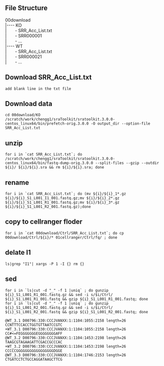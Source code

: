## File Structure
00download  
|---- KO  
|&nbsp;&nbsp;&nbsp;&nbsp;&nbsp;&nbsp; - SRR_Acc_List.txt  
|&nbsp;&nbsp;&nbsp;&nbsp;&nbsp;&nbsp; - SRR000001  
|&nbsp;&nbsp;&nbsp;&nbsp;&nbsp;&nbsp; - ...  
|---- WT  
|&nbsp;&nbsp;&nbsp;&nbsp;&nbsp;&nbsp; - SRR_Acc_List.txt  
|&nbsp;&nbsp;&nbsp;&nbsp;&nbsp;&nbsp; - SRR000021  
|&nbsp;&nbsp;&nbsp;&nbsp;&nbsp;&nbsp; - ...

  

## Download SRR_Acc_List.txt

```
add blank line in the txt file
```


## Download data

```
cd 00download/KO
/scratch/work/chengg1/sraToolkit/sratoolkit.3.0.0-centos_linux64/bin/prefetch-orig.3.0.0 -O output_dir --option-file SRR_Acc_List.txt
```


## unzip
```
for i in `cat SRR_Acc_List.txt`; do /scratch/work/chengg1/sraToolkit/sratoolkit.3.0.0-centos_linux64/bin/fastq-dump-orig.3.0.0 --split-files --gzip --outdir ${i}/ ${i}/${i}.sra && rm ${i}/${i}.sra; done
```

## rename
```
for i in `cat SRR_Acc_List.txt`; do (mv ${i}/${i}_1*.gz ${i}/${i}_S1_L001_I1_001.fastq.gz;mv ${i}/${i}_2*.gz ${i}/${i}_S1_L001_R1_001.fastq.gz;mv ${i}/${i}_3*.gz ${i}/${i}_S1_L001_R2_001.fastq.gz);done
```

## copy to cellranger floder
```
for i in `cat 00download/Ctrl/SRR_Acc_List.txt`; do cp 00download/Ctrl/${i}/* 01cellranger/Ctrl/fq/ ; done
```

## delate I1
```
ls|grep "I1"| xargs -P 1 -I {} rm {}
```

## sed 
```
for i in `ls|cut -d "_" -f 1 |uniq` ; do gunzip ${i}_S1_L001_R1_001.fastq.gz && sed -i s/$i/Ctrl/ ${i}_S1_L001_R1_001.fastq && gzip ${i}_S1_L001_R1_001.fastq; done
for i in `ls|cut -d "_" -f 1 |uniq` ; do gunzip ${i}_S1_L001_R2_001.fastq.gz && sed -i s/$i/Ctrl/ ${i}_S1_L001_R2_001.fastq && gzip ${i}_S1_L001_R2_001.fastq; done
```

```
@WT_3.1 D00796:330:CCCJVANXX:1:1104:1055:2158 length=26
CCNTTTCCACCTGGTGTTAATCCGTC
+WT_3.1 D00796:330:CCCJVANXX:1:1104:1055:2158 length=26
CC#<=FEGGGGGGGEGGGGGGGGAFF
@WT_3.2 D00796:330:CCCJVANXX:1:1104:1453:2198 length=26
TAAGCGTAGAAGATTCGACCGCCCAC
+WT_3.2 D00796:330:CCCJVANXX:1:1104:1453:2198 length=26
CCCCCGGGGGGGGGGGGGGGGGDGGE
@WT_3.3 D00796:330:CCCJVANXX:1:1104:1746:2153 length=26
CTGATCCTCTGCCAGGATAAGCTTCG
```
